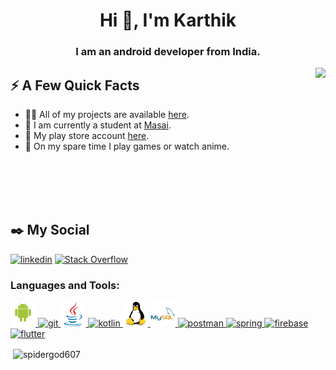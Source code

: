 <h1 align="center">Hi 👋, I'm Karthik</h1>
<h3 align="center">I am an android developer from India.</h3>
 
<img align="right" src="https://media1.giphy.com/media/13HgwGsXF0aiGY/giphy.gif" />
<h2>⚡️ A Few Quick Facts</h2>
<ul>
<li>👨‍💻 All of my projects are available <a href="https://karthikm607.netlify.app/">here</a>.</li>
<li>📝 I am currently a student at <a href="https://www.masaischool.com/">Masai</a>.</li>
<li>🎉 My play store account <a href="https://play.google.com/store/apps/developer?id=Spidergod607">here</a>.</li>
<li>🚀 On my spare time I play games or watch anime.</li>
</ul>
<br/>
<br/>
<br/>
<br/>






<h2>✒️ My Social</h2>

[<img src='https://raw.githubusercontent.com/peterthehan/peterthehan/master/assets/linkedin.svg' alt='linkedin' height='25'>](https://www.linkedin.com/in/karthikm607/)  [<img src='https://upload.wikimedia.org/wikipedia/commons/e/ef/Stack_Overflow_icon.svg' alt='Stack Overflow' height='30'>](https://stackoverflow.com/users/12853151/spidergod607)  




<h3 align="left">Languages and Tools:</h3>
<p align="left"> <a href="https://developer.android.com" target="_blank"> <img src="https://raw.githubusercontent.com/devicons/devicon/master/icons/android/android-original-wordmark.svg" alt="android" width="40" height="40"/> </a> <a href="https://git-scm.com/" target="_blank"> <img src="https://www.vectorlogo.zone/logos/git-scm/git-scm-icon.svg" alt="git" width="40" height="40"/> </a> <a href="https://www.java.com" target="_blank"> <img src="https://raw.githubusercontent.com/devicons/devicon/master/icons/java/java-original.svg" alt="java" width="40" height="40"/> </a> <a href="https://kotlinlang.org" target="_blank"> <img src="https://www.vectorlogo.zone/logos/kotlinlang/kotlinlang-icon.svg" alt="kotlin" width="40" height="40"/> </a> <a href="https://www.linux.org/" target="_blank"> <img src="https://raw.githubusercontent.com/devicons/devicon/master/icons/linux/linux-original.svg" alt="linux" width="40" height="40"/> </a> <a href="https://www.mysql.com/" target="_blank"> <img src="https://raw.githubusercontent.com/devicons/devicon/master/icons/mysql/mysql-original-wordmark.svg" alt="mysql" width="40" height="40"/> </a> <a href="https://postman.com" target="_blank"> <img src="https://www.vectorlogo.zone/logos/getpostman/getpostman-icon.svg" alt="postman" width="40" height="40"/> </a> <a href="https://spring.io/" target="_blank"> <img src="https://www.vectorlogo.zone/logos/springio/springio-icon.svg" alt="spring" width="40" height="40"/> </a> 
 <a href="https://firebase.google.com/" target="_blank"> <img src="https://www.vectorlogo.zone/logos/firebase/firebase-icon.svg" alt="firebase" width="40" height="40"/> </a>
 <a href="https://flutter.dev" target="_blank"> <img src="https://www.vectorlogo.zone/logos/flutterio/flutterio-icon.svg" alt="flutter" width="40" height="40"/> </a>
</p>

<p>&nbsp;<img align="center" src="https://github-readme-stats.vercel.app/api?username=spidergod607&show_icons=true&locale=en" alt="spidergod607" /></p>
